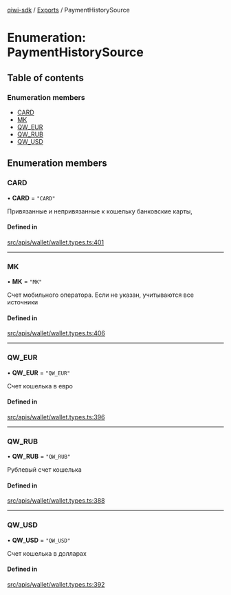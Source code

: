 [qiwi-sdk](../README.md) / [Exports](../modules.md) / PaymentHistorySource

# Enumeration: PaymentHistorySource

## Table of contents

### Enumeration members

- [CARD](PaymentHistorySource.md#card)
- [MK](PaymentHistorySource.md#mk)
- [QW\_EUR](PaymentHistorySource.md#qw_eur)
- [QW\_RUB](PaymentHistorySource.md#qw_rub)
- [QW\_USD](PaymentHistorySource.md#qw_usd)

## Enumeration members

### CARD

• **CARD** = `"CARD"`

Привязанные и непривязанные к кошельку банковские
карты,

#### Defined in

[src/apis/wallet/wallet.types.ts:401](https://github.com/AlexXanderGrib/node-qiwi-sdk/blob/e26069b/src/apis/wallet/wallet.types.ts#L401)

___

### MK

• **MK** = `"MK"`

Счет мобильного оператора. Если не указан, учитываются
все источники

#### Defined in

[src/apis/wallet/wallet.types.ts:406](https://github.com/AlexXanderGrib/node-qiwi-sdk/blob/e26069b/src/apis/wallet/wallet.types.ts#L406)

___

### QW\_EUR

• **QW\_EUR** = `"QW_EUR"`

Счет кошелька в евро

#### Defined in

[src/apis/wallet/wallet.types.ts:396](https://github.com/AlexXanderGrib/node-qiwi-sdk/blob/e26069b/src/apis/wallet/wallet.types.ts#L396)

___

### QW\_RUB

• **QW\_RUB** = `"QW_RUB"`

Рублевый счет кошелька

#### Defined in

[src/apis/wallet/wallet.types.ts:388](https://github.com/AlexXanderGrib/node-qiwi-sdk/blob/e26069b/src/apis/wallet/wallet.types.ts#L388)

___

### QW\_USD

• **QW\_USD** = `"QW_USD"`

Счет кошелька в долларах

#### Defined in

[src/apis/wallet/wallet.types.ts:392](https://github.com/AlexXanderGrib/node-qiwi-sdk/blob/e26069b/src/apis/wallet/wallet.types.ts#L392)
